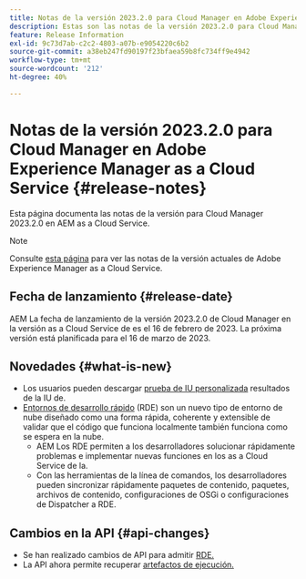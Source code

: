 ```yaml
---
title: Notas de la versión 2023.2.0 para Cloud Manager en Adobe Experience Manager as a Cloud Service
description: Estas son las notas de la versión 2023.2.0 para Cloud Manager en AEM as a Cloud Service.
feature: Release Information
exl-id: 9c73d7ab-c2c2-4803-a07b-e9054220c6b2
source-git-commit: a38eb247fd90197f23bfaea59b8fc734ff9e4942
workflow-type: tm+mt
source-wordcount: '212'
ht-degree: 40%

---
```



# Notas de la versión 2023.2.0 para Cloud Manager en Adobe Experience Manager as a Cloud Service {#release-notes}

Esta página documenta las notas de la versión para Cloud Manager 2023.2.0 en AEM as a Cloud Service.

>[!NOTE]
>
>Consulte [esta página](/help/release-notes/release-notes-cloud/release-notes-current.md) para ver las notas de la versión actuales de Adobe Experience Manager as a Cloud Service.

## Fecha de lanzamiento {#release-date}

AEM La fecha de lanzamiento de la versión 2023.2.0 de Cloud Manager en la versión as a Cloud Service de es el 16 de febrero de 2023. La próxima versión está planificada para el 16 de marzo de 2023.

## Novedades {#what-is-new}

* Los usuarios pueden descargar [prueba de IU personalizada](/help/implementing/cloud-manager/ui-testing.md) resultados de la IU de.
* [Entornos de desarrollo rápido](/help/implementing/developing/introduction/rapid-development-environments.md) (RDE) son un nuevo tipo de entorno de nube diseñado como una forma rápida, coherente y extensible de validar que el código que funciona localmente también funciona como se espera en la nube.
   * AEM Los RDE permiten a los desarrolladores solucionar rápidamente problemas e implementar nuevas funciones en los as a Cloud Service de la.
   * Con las herramientas de la línea de comandos, los desarrolladores pueden sincronizar rápidamente paquetes de contenido, paquetes, archivos de contenido, configuraciones de OSGi o configuraciones de Dispatcher a RDE.

## Cambios en la API {#api-changes}

* Se han realizado cambios de API para admitir [RDE.](https://developer.adobe.com/experience-cloud/cloud-manager/reference/api/#tag/Rapid-Development-Environments)
* La API ahora permite recuperar [artefactos de ejecución.](https://developer.adobe.com/experience-cloud/cloud-manager/reference/api/#tag/Execution-Artifacts)
